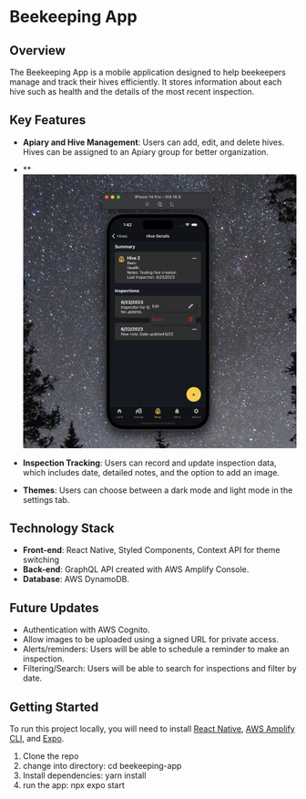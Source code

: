 # Beekeeping App

## Overview
The Beekeeping App is a mobile application designed to help beekeepers manage and track their hives efficiently. It stores information about each hive such as health and the details of the most recent inspection.

## Key Features

- **Apiary and Hive Management**: Users can add, edit, and delete hives. Hives can be assigned to an Apiary group for better organization.
- ** ![Hive Details Screen](https://github.com/OmrM/beekeeping-app-v2/raw/master/images/hive_details_screen.png)

- **Inspection Tracking**: Users can record and update inspection data, which includes date, detailed notes, and the option to add an image.

- **Themes**: Users can choose between a dark mode and light mode in the settings tab.

## Technology Stack

- **Front-end**: React Native, Styled Components, Context API for theme switching
- **Back-end**: GraphQL API created with AWS Amplify Console.
- **Database**: AWS DynamoDB.

## Future Updates

- Authentication with AWS Cognito.
- Allow images to be uploaded using a signed URL for private access.
- Alerts/reminders: Users will be able to schedule a reminder to make an inspection.
- Filtering/Search: Users will be able to search for inspections and filter by date.

## Getting Started
To run this project locally, you will need to install [React Native](https://reactnative.dev/docs/environment-setup), [AWS Amplify CLI](https://docs.amplify.aws/cli/start/install/), and [Expo](https://docs.expo.dev/get-started/installation/).

1. Clone the repo
2. change into directory:
   cd beekeeping-app
3. Install dependencies:
   yarn install
4. run the app:
   npx expo start
